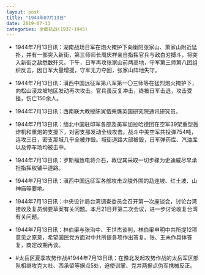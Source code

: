 ```yaml
---
layout: post
title: "1944年07月13日"
date: 2019-07-13
categories: 全面抗战(1937-1945)
---
```


<meta name="referrer" content="no-referrer" />

- 1944年7月13日讯：湖南战场日军在炮火掩护下向衡阳张家山、萧家山附近猛扑，并有一部突入新街，第三师师长周庆祥亲自指挥官兵与敌白刃搏斗，将突入新街之敌悉数歼灭。下午，日军再攻张家山前两高地，守军第三师第八团组织反击，因日军大量增援，守军无力夺回，张家山阵地失守。 

- 1944年7月13日讯：滇西中国远征军第八军第一〇三师等在猛烈炮火掩护下，向松山滚龙坡地区发动再次攻击。官兵虽反复冲击，终被日军击退，攻击受挫，伤亡150余人。 

- 1944年7月13日讯：西南联大教授陈寅恪荣膺英国研究院通讯研究员。 

- 1944年7月13日讯：缅北中国驻印军各部及美军加拉哈德团在空军39架重型轰炸机和重炮的支援下，对密支那发动全线攻击。战斗中美空军共投弹754吨，连攻三日，密支那城几乎全被炸毁。城街道路大部被毁，日军弹药库、汽油库以及停车场均被击中。 

- 1944年7月13日讯：罗斯福致电蒋介石，敦促其采取一切步骤为史迪威尽早承担指挥权铺平道路。 

- 1944年7月13日讯：滇西中国远征军各部攻击龙陵外围的勐连坡、红土坡、山神庙等要地。 

- 1944年7月13日讯：中央设计局台湾调查委员会召开第一次座谈会，讨论台湾接收及复员纲要草案有关问题。本月21日开第二次会议，进一步讨论收复台湾有关问题。 

- 1944年7月13日讯：林伯渠与张治中、王世杰谈判，林伯渠申明中共所提12项意见之原意，希望国民党方面对中共所提各项作出答复。张、王未作具体答复，商定改期再谈。 

- #太岳区夏季攻势作战#1944年7月13日讯：在豫北发起攻势作战的太岳军区部队相继攻克大社、西承留等据点5处，迫使训掌、克井两据点伪军携械反正。 


